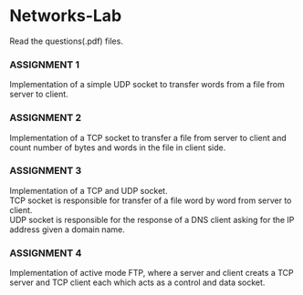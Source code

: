 # Networks-Lab

Read the questions(.pdf) files.

### ASSIGNMENT 1
Implementation of a simple UDP socket to transfer words from a file from server to client.


### ASSIGNMENT 2
Implementation of a TCP socket to transfer a file from server to client and count number of bytes and words in the file in client side.


### ASSIGNMENT 3
Implementation of a TCP and UDP socket.  
TCP socket is responsible for transfer of a file word by word from server to client.  
UDP socket is responsible for the response of a DNS client asking for the IP address given a domain name.


### ASSIGNMENT 4
Implementation of active mode FTP, where a server and client creats a TCP server and TCP client each which acts as a control and data socket.
